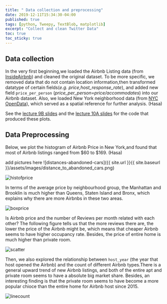 ```yaml
---
title: " Data collection and preprocessing"
date: 2019-12-11T15:34:30-04:00
published: true
tags: [python, Tweepy, TextBlob, matplotlib]
excerpt: "Collect and clean Twitter Data"
toc: true
toc_sticky: true
---
```


## Data collection
In the very first beginning,we loaded the Airbnb Listing data (from [InsideAirbnb][InsideAirbnb]) and cleaned the original dataset. To be more specific, we removed data that do not contain location information,then transformed datatype of certain fields(*e.g. price,host_response_rate*), and added new field `price_per_person` (*price_per_person=price/accommodates*) into our Airbnb dataset. Also, we loaded New York neighborhood data (from [NYC OpenData][NYC OpenData]), which served as a spatial reference for further analysis. (Hasa)

See the [lecture 9B slides](https://github.com/Anran0716/550final-proj/blob/main/code/Pull%20data%20by%20Kelly.ipynb) and the [lecture 10A slides](https://musa-550-fall-2021.github.io/slides/lecture-10A.html) for the code that produced these plots.


[InsideAirbnb]: http://insideairbnb.com/beijing/?neighbourhood=&filterEntireHomes=false&filterHighlyAvailable=false&filterRecentReviews=false&filterMultiListings=false
[NYC OpenData]: https://opendata.cityofnewyork.us/

    
## Data Preprocessing
Below, we plot the histogram of Airbnb Price in New York,and found that most of Airbnb listings ranged from $60 to $169. (Hasa)

add pictures here
![distances-abandoned-cars]({{ site.url }}{{ site.baseurl }}/assets/images/distance_to_abandoned_cars.png)

![histofprice](https://raw.githubusercontent.com/liziqun/MUSA620_Final_Project/master/assets/images/hist.png)

In terms of the average price by neighbourhood group, the Manhattan and Brooklin is much higher than Queens, Staten Island and Bronx, which explains why there are more Airbnbs in these two areas.  

![boxprice](https://raw.githubusercontent.com/liziqun/MUSA620_Final_Project/master/assets/images/box.png)

Is Airbnb price and the number of Reviews per month related with each other? The following figure tells us that the more reviews there are, the lower the price of the Airbnb might be, which means that cheaper Airbnb seems to have higher occupancy rate. Besides, the price of entire home is much higher than private room.  

![scatter](https://raw.githubusercontent.com/liziqun/MUSA620_Final_Project/master/assets/images/scatter_price_reviews.png)

Then, we also explored the relationship between `host_year` (the year that host opened the Airbnb) and the count of different Airbnb types.There is a general upward trend of new Airbnb listings, and both of the entire apt and private room seems to have a absolute big market share. Besides, an interesting finding is that the private room seems to have become a more popular chioce than the entire home for Airbnb host since 2015.   

![linecount](https://raw.githubusercontent.com/liziqun/MUSA620_Final_Project/master/assets/images/line_count.png)
